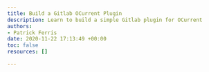 ```yaml
---
title: Build a Gitlab OCurrent Plugin
description: Learn to build a simple Gitlab plugin for OCurrent
authors:
- Patrick Ferris
date: 2020-11-22 17:13:49 +00:00
toc: false
resources: []

---
```


